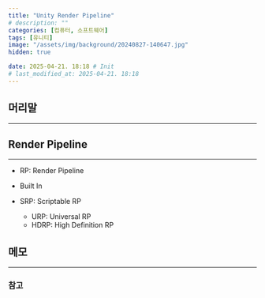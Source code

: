 ```yaml
---
title: "Unity Render Pipeline"
# description: ""
categories: [컴퓨터, 소프트웨어]
tags: [유니티]
image: "/assets/img/background/20240827-140647.jpg"
hidden: true

date: 2025-04-21. 18:18 # Init
# last_modified_at: 2025-04-21. 18:18
---
```


## 머리말

---

## Render Pipeline

---

- RP: Render Pipeline

- Built In
- SRP: Scriptable RP
  - URP: Universal RP
  - HDRP: High Definition RP

## 메모

---

### 참고
